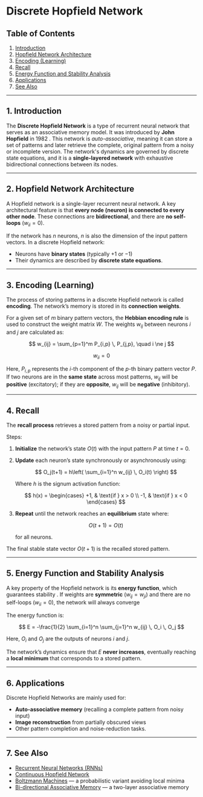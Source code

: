 # Discrete Hopfield Network

## Table of Contents

1. [Introduction](#1-introduction)
2. [Hopfield Network Architecture](#2-hopfield-network-architecture)
3. [Encoding (Learning)](#3-encoding-learning)
4. [Recall](#4-recall)
5. [Energy Function and Stability Analysis](#5-energy-function-and-stability-analysis)
6. [Applications](#6-applications)
7. [See Also](#7-see-also)

---

## 1. Introduction

The **Discrete Hopfield Network** is a type of recurrent neural network that serves as an associative memory model.
It was introduced by **John Hopfield** in 1982 .
This network is *auto-associative*, meaning it can store a set of patterns and later retrieve the complete, original pattern from a noisy or incomplete version.
The network's dynamics are governed by discrete state equations, and it is a **single-layered network** with exhaustive bidirectional connections between its nodes.

---

## 2. Hopfield Network Architecture

A Hopfield network is a single-layer recurrent neural network.
A key architectural feature is that **every node (neuron) is connected to every other node**.
These connections are **bidirectional**, and there are **no self-loops** ($w_{ii} = 0$).

If the network has $n$ neurons, $n$ is also the dimension of the input pattern vectors.
In a discrete Hopfield network:

* Neurons have **binary states** (typically $+1$ or $-1$)
* Their dynamics are described by **discrete state equations**.

---

## 3. Encoding (Learning)

The process of storing patterns in a discrete Hopfield network is called **encoding**.
The network’s memory is stored in its **connection weights**.

For a given set of $m$ binary pattern vectors, the **Hebbian encoding rule** is used to construct the weight matrix $W$.
The weights $w_{ij}$ between neurons $i$ and $j$ are calculated as:

$$
w_{ij} = \sum_{p=1}^m P_{i,p} \, P_{j,p}, \quad i \ne j
$$

$$
w_{ii} = 0
$$

Here, $P_{i,p}$ represents the $i$-th component of the $p$-th binary pattern vector $P$.
If two neurons are in the **same state** across most patterns, $w_{ij}$ will be **positive** (excitatory);
if they are **opposite**, $w_{ij}$ will be **negative** (inhibitory).

---

## 4. Recall

The **recall process** retrieves a stored pattern from a noisy or partial input.

Steps:

1. **Initialize** the network’s state $O(t)$ with the input pattern $P$ at time $t = 0$.

2. **Update** each neuron’s state synchronously or asynchronously using:

   $$
   O_j(t+1) = h\left( \sum_{i=1}^n w_{ij} \, O_i(t) \right)
   $$

   Where $h$ is the signum activation function:

   $$
   h(x) =
   \begin{cases}
   +1, & \text{if } x > 0 \\
   -1, & \text{if } x < 0
   \end{cases}
   $$

3. **Repeat** until the network reaches an **equilibrium** state where:

   $$
   O(t+1) = O(t)
   $$

   for all neurons.

The final stable state vector $O(t+1)$ is the recalled stored pattern.

---

## 5. Energy Function and Stability Analysis

A key property of the Hopfield network is its **energy function**, which guarantees stability .
If weights are **symmetric** ($w_{ij} = w_{ji}$) and there are no self-loops ($w_{ii} = 0$), the network will always converge

The energy function is:

$$
E = -\frac{1}{2} \sum_{i=1}^n \sum_{j=1}^n w_{ij} \, O_i \, O_j
$$

Here, $O_i$ and $O_j$ are the outputs of neurons $i$ and $j$.

The network’s dynamics ensure that $E$ **never increases**, eventually reaching a **local minimum** that corresponds to a stored pattern.

---

## 6. Applications

Discrete Hopfield Networks are mainly used for:

* **Auto-associative memory** (recalling a complete pattern from noisy input)
* **Image reconstruction** from partially obscured views
* Other pattern completion and noise-reduction tasks.

---

## 7. See Also

* [Recurrent Neural Networks (RNNs)](https://www.google.com/search?q=rnn_theory.md)
* [Continuous Hopfield Network](https://www.google.com/search?q=continuous_hopfield_network_theory.md)
* [Boltzmann Machines](https://www.google.com/search?q=boltzmann_machines.md) — a probabilistic variant avoiding local minima
* [Bi-directional Associative Memory](https://www.google.com/search?q=bi_directional_associative_memory_theory.md) — a two-layer associative memory